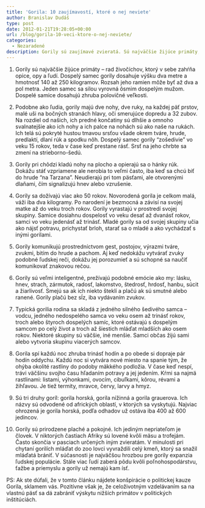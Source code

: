 ```yaml
---
title: 'Gorila: 10 zaujímavostí, ktoré o nej neviete'
author: Branislav Dudáš
type: post
date: 2012-01-21T19:28:05+00:00
url: /blog/gorila-10-veci-ktore-o-nej-neviete/
categories:
  - Nezaradené
description: Gorily sú zaujímavé zvieratá. Sú najväčšie žijúce primáty, majú ohromnú inteligenciu a silu a váhu. Poznáme tri druhy goríl, najviac ohrozená je gorila horská.
---
```

1. Gorily sú najväčšie žijúce primáty – rad živočíchov, ktorý v sebe zahŕňa opice, opy a ľudí. Dospelý samec gorily dosahuje výšku dva metre a hmotnosť 140 až 250 kilogramov. Rozsah jeho ramien môže byť až dva a pol metra. Jeden samec sa silou vyrovná ôsmim dospelým mužom. Dospelé samice dosahujú zhruba polovičné veľkosti.

2. Podobne ako ľudia, gorily majú dve nohy, dve ruky, na každej päť prstov, malé uši na bočných stranách hlavy, oči smerujúce dopredu a 32 zubov. Na rozdiel od našich, ich predné končatiny sú dlhšie a omnoho svalnatejšie ako ich nohy a ich palce na nohách sú ako naše na rukách. Ich telá sú pokryté hustou tmavou srsťou všade okrem tváre, hrude, predlaktí, dlaní rúk a spodku nôh. Dospelý samec gorily “zošedivie” vo veku 15 rokov, teda v čase keď prestane rásť. Srsť na jeho chrbte sa zmení na strieborno-šedú.

3. Gorily pri chôdzi kladú nohy na plocho a opierajú sa o hánky rúk. Dokážu stáť vzpriamene ale nerobia to veľmi často, iba keď sa chcú biť do hrude “na Tarzana”. Neudierajú pri tom päsťami, ale otvorenými dlaňami, čím signalizujú hnev alebo vzrušenie.

4. Gorily sa dožívajú viac ako 50 rokov. Novorodená gorila je celkom malá, váži iba dva kilogramy. Po narodení je bezmocná a závisí na svojej matke až do veku troch rokov. Gorily vyrastajú v prostredí svojej skupiny. Samice dosiahnu dospelosť vo veku desať až dvanásť rokov, samci vo veku jedenásť až trinásť. Mladé gorily sa od svojej skupiny učia ako nájsť potravu, prichystať brloh, starať sa o mladé a ako vychádzať s inými gorilami.

5. Gorily komunikujú prostredníctvom gest, postojov, výrazmi tváre, zvukmi, bitím do hrude a pachom. Aj keď nedokážu vytvárať zvuky podobné ľudskej reči, dokážu jej porozumieť a sú schopné sa naučiť komunikovať znakovou rečou.

6. Gorily sú veľmi inteligentné, prežívajú podobné emócie ako my: lásku, hnev, strach, zármutok, radosť, lakomstvo, štedrosť, hrdosť, hanbu, súcit a žiarlivosť. Smejú sa ak ich niekto šteklí a plačú ak sú smutné alebo ranené. Gorily plačú bez sĺz, iba vydávaním zvukov.

7. Typická gorilia rodina sa skladá z jedného silného šedivého samca &#8211; vodcu, jedného nedospelého samca vo veku osem až trinásť rokov, troch alebo štyroch dospelých samíc, ktoré ostávajú s dospelým samcom po celý život a troch až šiestich mláďat mladších ako osem rokov. Niektoré skupiny sú väčšie, iné menšie. Samci občas žijú sami alebo vytvoria skupinu viacerých samcov.

8. Gorila spí každú noc zhruba trinásť hodín a po obede si dopraje pár hodín oddychu. Každú noc si vytvára nové miesto na spanie tým, že ohýba okolité rastliny do podoby mäkkého podložia. V čase keď nespí, trávi väčšinu svojho času hľadaním potravy a jej jedením. Kŕmi sa najmä rastlinami: listami, výhonkami, ovocím, cibuľkami, kôrou, révami a žihľavou. Je tiež termity, mravce, červy, larvy a hmyz.

9. Sú tri druhy goríl: gorila horská, gorila nížinná a gorila grauerova. Ich názvy sú odvodené od afrických oblastí, v ktorých sa vyskytujú. Najviac ohrozená je gorila horská, podľa odhadov už ostáva iba 400 až 600 jedincov.

10. Gorily sú prirodzene plaché a pokojné. Ich jediným nepriateľom je človek. V niktorých častiach Afriky sú lovené kvôli mäsu a trofejám. Často skončia v pasciach určených iným zvieratám. V minulosti pri chytaní gorilích mláďat do zoo lovci vyvraždili celý kmeň, ktorý sa snažil mláďatá brániť. V súčasnosti je najväčšou hrozbou pre gorily expanzia ľudskej populácie. Stále viac ľudí zaberá pôdu kvôli poľnohospodárstvu, ťažbe a priemyslu a gorily už nemajú kam ísť.

PS: Ak ste dúfali, že v tomto článku nájdete konšpirácie o politickej kauze Gorila, sklamem vás. Pozitívne však je, že celoživotným vzdelávaním sa na vlastnú päsť sa dá zabrániť výskytu nižších primátov v politických inštitúciách.